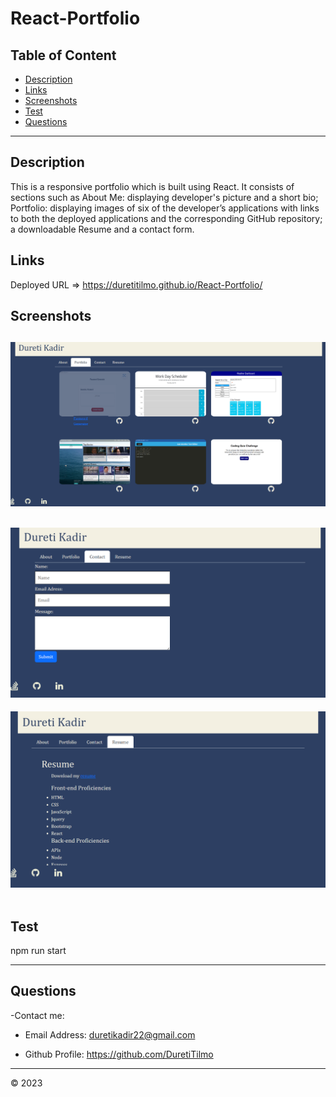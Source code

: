 # React-Portfolio

## Table of Content
- [Description](#description)
- [Links](#links)
- [Screenshots](#screenshots)
- [Test](#test)
- [Questions](#questions)
-------------------------------------
## Description

This is a responsive portfolio which is built using React. It consists of sections such as About Me: displaying developer's picture and a short bio; Portfolio: displaying images of six of the developer’s applications with links to both the deployed applications and the corresponding GitHub repository; a downloadable Resume and a contact form. 
    

## Links

Deployed URL =>  https://duretitilmo.github.io/React-Portfolio/

## Screenshots

![Alt text](src/assets/demo/Screenshot%202023-04-13%20155144.png)
--------------

![Alt text](src/assets/demo/Screenshot%202023-04-09%20174248.png)
-------------

![Alt text](src/assets/demo/Screenshot%202023-04-09%20174157.png)
    ​
## Test 
   npm run start
   
-----------------------------------------

## Questions

-Contact me:

  - Email Address: duretikadir22@gmail.com
 
  - Github Profile: https://github.com/DuretiTilmo

  ----------------------------------
  &copy; 2023